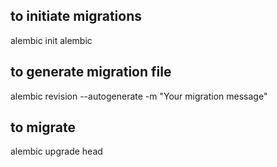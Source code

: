 
## to initiate migrations
alembic init alembic

## to generate migration file
alembic revision --autogenerate -m "Your migration message"

## to migrate
alembic upgrade head

